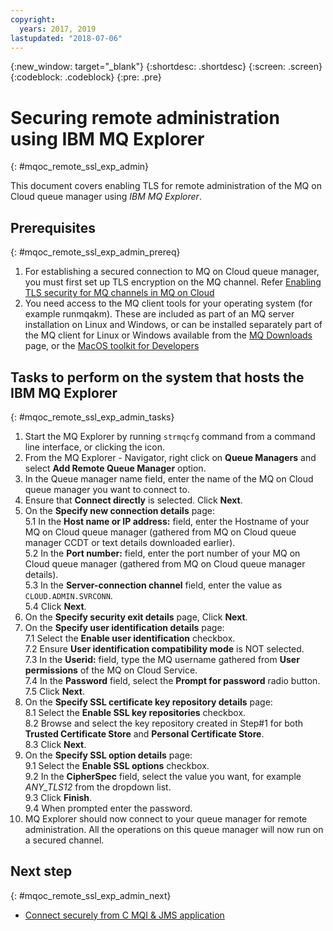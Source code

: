 ```yaml
---
copyright:
  years: 2017, 2019
lastupdated: "2018-07-06"
---
```


{:new_window: target="_blank"}
{:shortdesc: .shortdesc}
{:screen: .screen}
{:codeblock: .codeblock}
{:pre: .pre}

# Securing remote administration using IBM MQ Explorer
{: #mqoc_remote_ssl_exp_admin}

This document covers enabling TLS for remote administration of the MQ on Cloud queue manager using *IBM MQ Explorer*.

## Prerequisites
{: #mqoc_remote_ssl_exp_admin_prereq}

1. For establishing a secured connection to MQ on Cloud queue manager, you must first set up TLS encryption on the MQ channel. Refer [Enabling TLS security for MQ channels in MQ on Cloud](/docs/services/mqcloud?topic=mqcloud-mqoc_configure_chl_ssl)
2. You need access to the MQ client tools for your operating system (for example runmqakm). These are included as part of an MQ server installation on Linux and Windows, or can be installed separately part of the MQ client for Linux or Windows available from the [MQ Downloads](https://ibm.biz/MQdownloads) page, or the [MacOS toolkit for Developers](https://developer.ibm.com/messaging/2019/02/05/ibm-mq-macos-toolkit-for-developers/)

## Tasks to perform on the system that hosts the IBM MQ Explorer
{: #mqoc_remote_ssl_exp_admin_tasks}

1. Start the MQ Explorer by running `strmqcfg` command from a command line interface, or clicking the icon.
2. From the MQ Explorer - Navigator, right click on **Queue Managers** and select **Add Remote Queue Manager** option.
3. In the Queue manager name field, enter the name of the MQ on Cloud queue manager you want to connect to.
4. Ensure that **Connect directly** is selected. Click **Next**.
5. On the **Specify new connection details** page:  
    5.1 In the **Host name or IP address:** field, enter the Hostname of your MQ on Cloud queue manager (gathered from MQ on Cloud queue manager CCDT or text details downloaded earlier).  
    5.2 In the **Port number:** field, enter the port number of your MQ on Cloud queue manager (gathered from MQ on Cloud queue manager details).     
    5.3 In the **Server-connection channel** field, enter the value as `CLOUD.ADMIN.SVRCONN`.  
    5.4 Click **Next**.  
6. On the **Specify security exit details** page, Click **Next**.  
7. On the **Specify user identification details** page:  
    7.1 Select the **Enable user identification** checkbox.  
    7.2 Ensure **User identification compatibility mode** is NOT selected.  
    7.3 In the **Userid:** field, type the MQ username gathered from **User permissions** of the MQ on Cloud Service.  
    7.4 In the **Password** field, select the **Prompt for password** radio button.  
    7.5 Click **Next**.  
8. On the **Specify SSL certificate key repository details** page:  
    8.1 Select the **Enable SSL key repositories** checkbox.  
    8.2 Browse and select the key repository created in Step#1 for both **Trusted Certificate Store** and **Personal Certificate Store**.  
    8.3 Click **Next**.  
9. On the **Specify SSL option details** page:  
    9.1 Select the **Enable SSL options** checkbox.  
    9.2 In the **CipherSpec** field, select the value you want, for example *ANY_TLS12* from the dropdown list.  
    9.3 Click **Finish**.  
    9.4 When prompted enter the password.  
10. MQ Explorer should now connect to your queue manager for remote administration. All the operations on this queue manager will now run on a secured channel.

## Next step
{: #mqoc_remote_ssl_exp_admin_next}
* [Connect securely from C MQI & JMS application](/docs/services/mqcloud?topic=mqcloud-mqoc_connect_app_ssl)
